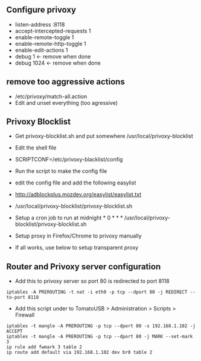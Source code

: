 ## Configure privoxy
* listen-address :8118
* accept-intercepted-requests 1
* enable-remote-toggle 1
* enable-remote-http-toggle 1
* enable-edit-actions 1
* debug 1            <- remove when done
* debug 1024         <- remove when done

## remove too aggressive actions
* /etc/privoxy/match-all.action
* Edit and unset everything (too agressive)

## Privoxy Blocklist
* Get privoxy-blocklist.sh and put somewhere /usr/local/privoxy-blocklist
* Edit the shell file
* SCRIPTCONF=/etc/privoxy-blacklist/config
* Run the script to make the config file
* edit the config file and add the following easylist
* http://adblockplus.mozdev.org/easylist/easylist.txt
* /usr/local/privoxy-blocklist/privoxy-blocklist.sh
* Setup a cron job to run at midnight *	0	*	*	*	/usr/local/privoxy-blocklist/privoxy-blocklist.sh

* Setup proxy in Firefox/Chrome to privoxy manually 
* If all works, use below to setup transparent proxy

## Router and Privoxy server configuration
* Add this to privoxy server so port 80 is redirected to port 8118
```
iptables -A PREROUTING -t nat -i eth0 -p tcp --dport 80 -j REDIRECT --to-port 8118
```

* Add this script under to TomatoUSB > Administration > Scripts > Firewall
```
iptables -t mangle -A PREROUTING -p tcp --dport 80 -s 192.168.1.102 -j ACCEPT
iptables -t mangle -A PREROUTING -p tcp --dport 80 -j MARK --set-mark 3
ip rule add fwmark 3 table 2
ip route add default via 192.168.1.102 dev br0 table 2
```
